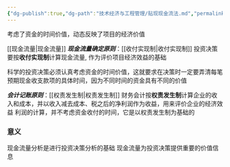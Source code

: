 ```yaml
---
{"dg-publish":true,"dg-path":"技术经济与工程管理/贴现现金流法.md","permalink":"/技术经济与工程管理/贴现现金流法/","dgPassFrontmatter":true,"noteIcon":"","created":"2024-04-24T10:07:15.317+08:00","updated":"2024-04-25T15:56:54.421+08:00"}
---
```


考虑了资金的时间价值，动态反映了项目的经济价值

[[现金流量\|现金流量]]
***现金流量确定原则***：[[收付实现制\|收付实现制]]
投资决策要按**收付实现制**计算现金流量, 作为评价项目经济效益的基础

科学的投资决策必须认真考虑资金的时间价值，这就要求在决策时一定要弄清每笔预期现金收支款项的具体时间，因为不同时间的资金具有不同的价值

***会计记账原则***：[[权责发生制\|权责发生制]]
财务会计按**权责发生制**计算企业的收入和成本，并以收入减去成本、税之后的净利润作为收益，用来评价企业的经济效益
利润的计算，并不考虑资金收付的时间，它是以权责发生制为基础的

### 意义
现金流量分析是进行投资决策分析的基础
现金流量为投资决策提供重要的价值信息